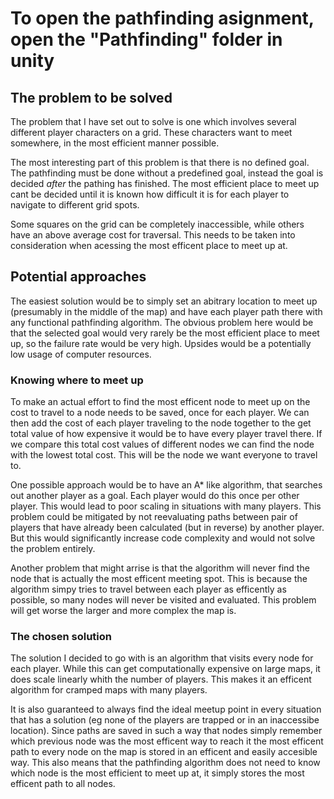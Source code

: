 # **To open the pathfinding asignment, open the "Pathfinding" folder in unity**


## **The problem to be solved**
The problem that I have set out to solve is one which involves several different player characters on a grid.
These characters want to meet somewhere, in the most efficient manner possible.

The most interesting part of this problem is that there is no defined goal.
The pathfinding must be done without a predefined goal, instead the goal is decided *after* the pathing has finished.
The most efficient place to meet up cant be decided until it is known how difficult it is for each player to navigate to different grid spots.

Some squares on the grid can be completely inaccessible, while others have an above average cost for traversal.
This needs to be taken into consideration when acessing the most efficent place to meet up at.


## **Potential approaches**

The easiest solution would be to simply set an abitrary location to meet up (presumably in the middle of the map) and have each player path there with any functional pathfinding algorithm.
The obvious problem here would be that the selected goal would very rarely be the most efficient place to meet up, so the failure rate would be very high.
Upsides would be a potentially low usage of computer resources.

### **Knowing where to meet up**
To make an actual effort to find the most efficent node to meet up on the cost to travel to a node needs to be saved, once for each player.
We can then add the cost of each player traveling to the node together to the get total value of how expensive it would be to have every player travel there.
If we compare this total cost values of different nodes we can find the node with the lowest total cost. This will be the node we want everyone to travel to.


One possible approach would be to have an A* like algorithm, that searches out another player as a goal.
Each player would do this once per other player.
This would lead to poor scaling in situations with many players.
This problem could be mitigated by not reevaluating paths between pair of players that have already been calculated (but in reverse) by another player.
But this would significantly increase code complexity and would not solve the problem entirely.

Another problem that might arrise is that the algorithm will never find the node that is actually the most efficent meeting spot. 
This is because the algorithm simpy tries to travel between each player as efficently as possible, so many nodes will never be visited and evaluated.
This problem will get worse the larger and more complex the map is.

### **The chosen solution**
The solution I decided to go with is an algorithm that visits every node for each player.
While this can get computationally expensive on large maps, it does scale linearly whith the number of players.
This makes it an efficent algorithm for cramped maps with many players.

It is also guaranteed to always find the ideal meetup point in every situation that has a solution (eg none of the players are trapped or in an inaccessibe location).
Since paths are saved in such a way that nodes simply remember which previous node was the most efficent way to reach it the most efficent path to every node on the map is stored in an efficent and easily accesible way.
This also means that the pathfinding algorithm does not need to know which node is the most efficient to meet up at, it simply stores the most efficent path to all nodes.







